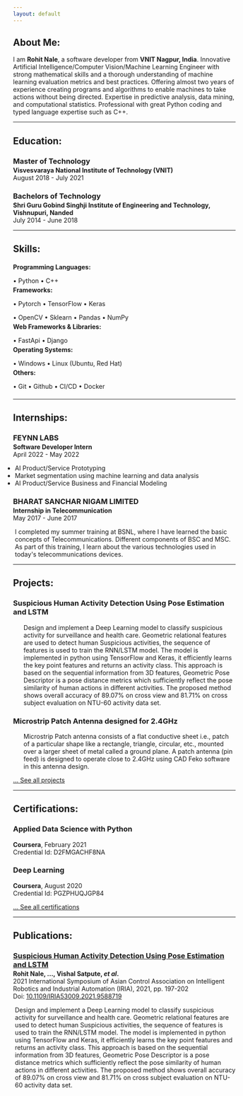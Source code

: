 ```yaml
---
layout: default
---
```

## About Me:

I am **Rohit Nale**, a software developer from **VNIT Nagpur, India**. Innovative Artificial Intelligence/Computer Vision/Machine Learning Engineer with strong mathematical skills and a thorough understanding of machine learning evaluation metrics and best practices. Offering almost two years of experience creating programs and algorithms to enable machines to take actions without being directed. Expertise in predictive analysis, data mining, and computational statistics. Professional with great Python coding and typed language expertise such as C++.

---

## Education:

<h3 style="margin-bottom:2px;">Master of Technology</h3>
<h4 style="margin:0;">Visvesvaraya National Institute of Technology (VNIT)</h4>
August 2018 - July 2021

<h3 style="margin-bottom:2px;">Bachelors of Technology</h3>
<h4 style="margin:0;">Shri Guru Gobind Singhji Institute of Engineering and Technology, Vishnupuri, Nanded</h4>
July 2014 - June 2018


---

## Skills:

<h4 style="margin-bottom:2px;">Programming Languages:</h4>
<p style="margin-bottom:4px;">&#x2022; Python &#x2022; C++</p>

<h4 style="margin-bottom:2px; margin-top:2px;">Frameworks:</h4>
<p style="margin-bottom:4px;">&#x2022; Pytorch &#x2022; TensorFlow &#x2022; Keras</p>
<p style="margin-bottom:4px;">&#x2022; OpenCV &#x2022; Sklearn &#x2022; Pandas &#x2022; NumPy</p>

<h4 style="margin-bottom:2px; margin-top:2px;">Web Frameworks & Libraries:</h4>
<p style="margin-bottom:4px;">&#x2022; FastApi &#x2022; Django</p>

<h4 style="margin-bottom:2px; margin-top:2px;">Operating Systems:</h4>
<p style="margin-bottom:4px;">&#x2022; Windows &#x2022; Linux (Ubuntu, Red Hat)</p>

<h4 style="margin-bottom:2px; margin-top:2px;">Others:</h4>
<p style="margin-bottom:20px;">&#x2022; Git &#x2022; Github &#x2022; CI/CD &#x2022; Docker</p>

---

  
## Internships:

<h3 style="margin-bottom:2px;"> FEYNN LABS</h3>
<p style="margin:0;"><b>Software Developer Intern</b><br>
April 2022 - May 2022</p>
<ul style="margin-left: -1.4em;">
  <li> AI Product/Service Prototyping</li>
  <li> Market segmentation using machine learning and data analysis</li>
  <li>AI Product/Service Business and Financial Modeling</li>
</ul>  
  
<h3 style="margin-bottom:2px;">BHARAT SANCHAR NIGAM LIMITED</h3>
<p style="margin:0;"><b>Internship in Telecommunication</b><br>
May 2017 - June 2017</p>
<ul style="margin-left: -1.4em;">
  I completed my summer training at BSNL, where I have learned the basic concepts of Telecommunications. Different components of BSC and MSC. As part of this training, I learn about the various technologies used in today's telecommunications devices.
</ul>

---

## Projects:

<div class="card">
  <h3> Suspicious Human Activity Detection Using Pose Estimation and LSTM</h3>
  <ul>
    Design and implement a Deep Learning model to classify suspicious activity for surveillance and health care. Geometric relational features are used to detect human Suspicious activities, the sequence of features is used to train the RNN/LSTM model. The model is implemented in python using TensorFlow and Keras, it efficiently learns the key point features and returns an activity class. This approach is based on the sequential information from 3D features, Geometric Pose Descriptor is a pose distance metrics which sufficiently reflect the pose similarity of human actions in different activities. The proposed method shows overall accuracy of 89.07% on cross view and 81.71% on cross subject evaluation on NTU-60 activity data set.
  </ul>
  <a href="https://vaibhavvikas.ml/housing-price-predictor/"><span class="card-link-spanner"></span></a>
</div>

<div class="card">
  <h3>Microstrip Patch Antenna designed for 2.4GHz</h3>
  <ul>
    Microstrip Patch antenna consists of a flat conductive sheet i.e., patch of a particular shape like a rectangle, triangle, circular, etc., mounted over a larger sheet of metal called a ground plane. A patch antenna (pin feed) is designed to operate close to 2.4GHz using CAD Feko software in this antenna design.
  </ul>
  <a href="https://vaibhavvikas.ml/distributed-cloud"><span class="card-link-spanner"></span></a>
</div>

[... See all projects](./projects)

---

## Certifications:

<div class="card">
  <h3>Applied Data Science with Python</h3>
  <p><b>Coursera</b>, February 2021<br>
  Credential Id: D2FMGACHF8NA</p>
  <a href="http://coursera.org/verify/specialization/D2FMGACHF8NA"><span class="card-link-spanner"></span></a>
</div>

<div class="card">
  <h3>Deep Learning</h3>
  <p><b>Coursera</b>, August 2020<br>
  Credential Id: PGZPHUQJGP84</p>
  <a href="http://coursera.org/verify/specialization/PGZPHUQJGP84"><span class="card-link-spanner"></span></a>
</div>

[... See all certifications](./certifications)

---

## Publications:

<h3 style="margin-bottom:2px; color:var(--clr-a-text);"><a href="https://ieeexplore.ieee.org/xpl/conhome/9586784/proceeding">Suspicious Human Activity Detection Using Pose Estimation and LSTM</a></h3>
<p style="margin:0;"><b>Rohit Nale, ..., Vishal Satpute, <i>et al</i>.</b><br>
2021 International Symposium of Asian Control Association on Intelligent Robotics and Industrial Automation (IRIA), 2021, pp. 197-202<br>
Doi: <a href="10.1109/IRIA53009.2021.9588719">10.1109/IRIA53009.2021.9588719</a></p>
<ul style="margin-left: -1.4em;">
  Design and implement a Deep Learning model to classify suspicious activity for surveillance and health care. Geometric relational features are used to detect human Suspicious activities, the sequence of features is used to train the RNN/LSTM model. The model is implemented in python using TensorFlow and Keras, it efficiently learns the key point features and returns an activity class. This approach is based on the sequential information from 3D features, Geometric Pose Descriptor is a pose distance metrics which sufficiently reflect the pose similarity of human actions in different activities. The proposed method shows overall accuracy of 89.07% on cross view and 81.71% on cross subject evaluation on NTU-60 activity data set.
</ul>